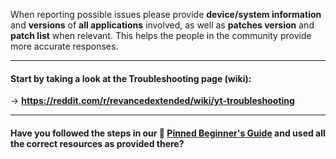 When reporting possible issues please provide **device/system information** and **versions** of **all applications** involved, as well as **patches version** and **patch list** when relevant. This helps the people in the community provide more accurate responses.
___

#### Start by taking a look at the Troubleshooting page (wiki):

→ **https://reddit.com/r/revancedextended/wiki/yt-troubleshooting**
___

#### Have you followed the steps in our 📌 [Pinned Beginner's Guide](https://www.reddit.com/r/revancedextended/comments/12vxggr/_/) and used all the correct resources as provided there?
